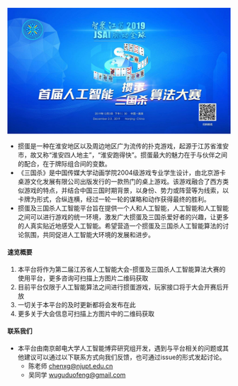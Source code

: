 
![](./post.png)


+ 掼蛋是一种在淮安地区以及周边地区广为流传的扑克游戏，起源于江苏省淮安市，故又称“淮安四人地主”，“淮安跑得快”。掼蛋最大的魅力在于与伙伴之间的配合，在于牌际组合间的变数。
+ 《三国杀》是中国传媒大学动画学院2004级游戏专业学生设计，由北京游卡桌游文化发展有限公司出版发行的一款热门的桌上游戏。该游戏融合了西方类似游戏的特点，并结合中国三国时期背景，以身份、势力或阵营等为线索，以卡牌为形式，合纵连横，经过一轮一轮的谋略和动作获得最终的胜利。
+ 掼蛋及三国杀人工智能平台旨在提供一个人和人工智能，人工智能和人工智能之间可以进行游戏的统一环境，激发广大掼蛋及三国杀爱好者的兴趣，让更多的人真实贴近地感受人工智能。希望营造一个掼蛋及三国杀人工智能算法的讨论氛围，共同促进人工智能大环境的发展和进步。




#### 速览概要

1. 本平台将作为第二届江苏省人工智能大会-掼蛋及三国杀人工智能算法大赛的使用平台，更多咨询可扫描上方图片二维码获取
2. 目前平台仅限于人工智能算法之间进行掼蛋游戏，玩家接口将于大会开赛后开放
3. 一切关于本平台的及时更新都将会发布在此
5. 更多关于大会信息可扫描上方图片中的二维码获取

#### 联系我们

+ 本平台由南京邮电大学人工智能博弈研究组开发，遇到与平台相关的问题或其他建议可以通过以下联系方式向我们反馈，也可通过issue的形式发起讨论。 
  + 陈老师 chenxg@njupt.edu.cn
  + 吴同学 wuguduofeng@gmail.com

